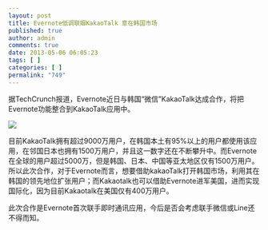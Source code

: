 ```yaml
---
layout: post
title: Evernote低调联姻KakaoTalk 意在韩国市场
published: true
author: admin
comments: true
date: 2013-05-06 06:05:23
tags: [ ]
categories: [ ]
permalink: "749"
---
```

据TechCrunch报道，Evernote近日与韩国“微信”KakaoTalk达成合作，将把Evernote功能整合到KakaoTalk应用中。

![][1]


  


目前KakaoTalk拥有超过9000万用户，在韩国本土有95%以上的用户都使用该应用，在邻国日本也拥有1500万用户，并且这一数字还在不断攀升中。而Evernote在全球的用户超过5000万，但是韩国、日本、中国等亚太地区仅有1500万用户。所以此次合作，对于Evernote而言，想要借助kakaoTalk打开韩国市场，利用其在韩国的领先地位扩张用户；而Kakaotalk也可以借助Evernote进军美国，进而实现国际化，因为目前Kakaotalk在美国仅有400万用户。

此次合作是Evernote首次联手即时通讯应用，今后是否会考虑联手微信或Line还不得而知。

 [1]: http://yongz.com/yz/wp-content/uploads/2013/05/Img374853475.jpg